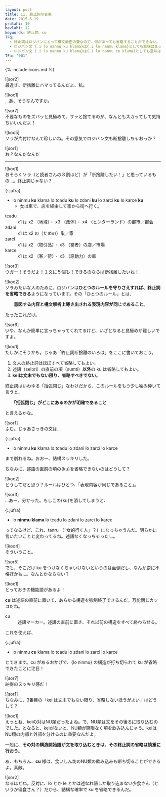 ```yaml
---
layout: post
title: 11. 終止詞の省略
date: 2015-6-19
prulahi: 10
bavlahi: 12
keywords: 終止詞、cu
TFq:
  - 終止詞はロジバンにとって構文厳密の要なので、何があっても省略することができない。
  - ロジバン文 {.i lo nanmu ku klama}は{.i lo nanmu klama}としても意味はまったく同じである。
  - ロジバン文 {.i lo nanmu ku klama}は{.i lo nanmu cu klama}としても意味はまったく同じである。
TFa: "001"
---
```

{% include icons.md %}

![sor2]  
最近さ、断捨離にハマってるんだよ、私。

![koc1]  
…あ、そうなんですか。

![sor7]  
不要なものをズバッと見極めて、ザッと捨てるのが、なんともスカッてして気持ちいいんだよ！

![koc5]  
ソラが片付けなんて珍しいね。その意気でロジバン文も断捨離しちゃおっか？

![sor1]  
お？なんだなんだ

-------

![koc1]  
おそらくソラ（と読者さんの８割ほど）が「断捨離したい！」と思っているもの…。終止詞じゃない？

{:.jufra}
- lo ninmu <b>ku</b> klama lo tcadu <b>ku</b> lo zdani <b>ku</b> lo zarci <b>ku</b> lo karce <b>ku</b>  
  - 女は車で、店を経由して家から街へ行く。


<dl class="valsi">
<dt>tcadu</dt>
<dd >x1 は x2 （地域）・ x3 （政体）・ x4 （ヒンターランド）の都市／都会</dd>
<dt>zdani</dt>
<dd >x1 は x2 の（ための）巣／家</dd>
<dt>zarci</dt>
<dd >x1 は x2 （取引品）・ x3 （営者）の店／市場</dd>
<dt>karce</dt>
<dd >x1 は x2 （客／荷）・ x3 （原動力）の車</dd>
</dl>

![sor3]  
ウガー！そうだよ！１文に５個も！できるのならば断捨離したいね！

![koc2]  
ソラみたいな人のために、ロジバンは**ひとつのルールを守りさえすれば、終止詞を省略できる**ようになっています。その「ひとつのルール」とは、

　　**意図する内容と構文解析上導き出される表現内容が同じであること**。

たったこれだけ。

![sor6]  
いや、なんか簡単に言っちゃってくれてるけど、いざとなると見極めが難しいですよ。

![koc1]  
たしかにそうかも。じゃあ「終止詞断捨離のいろは」をここに書いておこう。

1. 文末の終止詞はほぼすべて省略してもよい。
2. 述語（selbri）の直前の項（sumti）<b>以外</b>の ku は省略してもよい。
3. **keiは文末でもない限り、省略すべきでない**。

終止詞はいわゆる「括弧閉じ」なわけだから、このルールをもう少し噛み砕いて言うと、

　　<b>「括弧閉じ」がどこにあるのかが明確であること</b>

と言えるかな。

![sor1]  
ふむ。じゃあさっきの文は…

{:.jufra}
- lo ninmu <b>ku</b> klama lo tcadu lo zdani lo zarci lo karce


まで削れるね。おおー、結構スッキリした。

ちなみに、述語の直前の項の{ku}を省略できないのはどうして？

![koc2]  
どうしてだと思う？ルールはひとつ、「表現内容が同じであること」。

![sor3]  
…あー、分かった。もしこの{ku}を消してしまうと、

{:.jufra}
- lo <b>ninmu klama</b> lo tcadu lo zdani lo zarci lo karce


ってなるけど、これ、tanru （「女的行く人」？）になっちゃうんだ。明らかに言いたいことと変わってるね。述語なくなっちゃったし。

![koc4]  
そういうこと。

![sor5]  
でも、そこだけ ku をつけなくちゃいけないというのは面倒だし、なんか逆に不格好かも…。なんとかならない？

![koc1]  
とっておきの機能語があるよ！

**cu** は述語の直前に置いて、あらゆる構造を強制終了できるんだ。万能閉じカッコだね。

<dl class="drani">
<dt>cu</dt>
<dd >述語マーカー。述語の直前に置き、それ以前の構造をすべて終わらせる。</dd>
</dl>

これを使えば、

{:.jufra}
- lo ninmu <b>cu</b> klama lo tcadu lo zdani lo zarci lo karce


とできます。cu があるおかげで、{lo ninmu} の構造が打ち切られて ku が省略できたことに注目！

![sor7]  
納得のスッキリ感だ！

![sor1]  
ちなみに、3番目の「kei は文末でもない限り、省略しないほうがよい」はどうして？

![koc1]  
えっとね、keiの対はNU類だったよね。で、NU類は文をその後ろに取り込むのでした。となると、keiがないと、NU類が際限なく項を飲み込んじゃう。keiはNU類の内部と外部を分けるのに重要なんだよ。

一般に、<b>その対の構造開始語が文を取り込むときは、その終止詞の省略は慎重に行おう</b>。

あ、もちろん、**cu** 様は、食いしん坊のNU類の飲み込みも断ち切ることができるよ。素敵。

![sor2]  
なるほどね。反対に、lo とか le とかは述なれ語しか取り込まない少食さん（というか偏食さん？）だから、結構な確率で ku を省略できるんだ。
